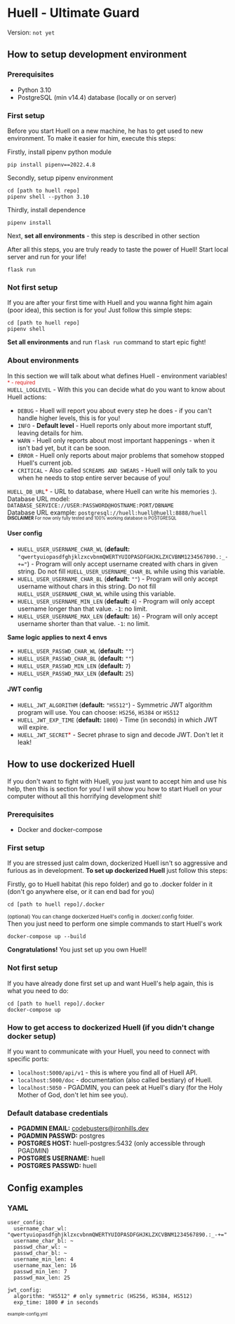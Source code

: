 # Huell - Ultimate Guard

Version: `not yet`

## How to setup development environment

### Prerequisites

* Python 3.10
* PostgreSQL (min v14.4) database (locally or on server)

### First setup

Before you start Huell on a new machine, he has to get used to new environment. To make it easier for him, execute this
steps:

Firstly, install pipenv python module

```
pip install pipenv==2022.4.8
```

Secondly, setup pipenv environment

```
cd [path to huell repo]
pipenv shell --python 3.10 
```

Thirdly, install dependence

```
pipenv install
```

Next, **set all environments** - this step is described in other section

After all this steps, you are truly ready to taste the power of Huell! Start local server and run for your life!

```
flask run
```

### Not first setup

If you are after your first time with Huell and you wanna fight him again (poor idea), this section is for you! Just
follow this
simple steps:

```
cd [path to huell repo]
pipenv shell
```

**Set all environments** and run `flask run` command to start epic fight!

### About environments

In this section we will talk about what defines Huell - environment variables!\
<sup><span style="color:#DD1919">* - required</span></sup>\
`HUELL_LOGLEVEL` - With this you can decide what do you want to know about Huell actions:

* `DEBUG` - Huell will report you about every step he does - if you can't handle higher levels, this is for you!
* `INFO` - **Default level** - Huell reports only about more important stuff, leaving details for him.
* `WARN` - Huell only reports about most important happenings - when it isn't bad yet, but it can be soon.
* `ERROR` - Huell only reports about major problems that somehow stopped Huell's current job.
* `CRITICAL` - Also called `SCREAMS AND SWEARS` - Huell will only talk to you when he needs to stop entire server
  because of you!

`HUELL_DB_URL`<span style="color:#DD1919">*</span> - URL to database, where Huell can write his memories :).\
Database URL model: `DATABASE_SERVICE://USER:PASSWORD@HOSTNAME:PORT/DBNAME`\
Database URL example: `postgresql://huell:huell@huell:8888/huell`\
<sup><sub>**DISCLAIMER** For now only fully tested and 100% working database is POSTGRESQL</sub></sup>

#### User config

* `HUELL_USER_USERNAME_CHAR_WL`
  (**default:** `"qwertyuiopasdfghjklzxcvbnmQWERTYUIOPASDFGHJKLZXCVBNM1234567890.:_-+="`) - Program will only accept
  username created with chars in given string. Do not fill `HUELL_USER_USERNAME_CHAR_BL`
  while using this variable.
* `HUELL_USER_USERNAME_CHAR_BL` (**default:** `""`) - Program will only accept username without chars in this string.
  Do not fill `HUELL_USER_USERNAME_CHAR_WL` while using this variable.
* `HUELL_USER_USERNAME_MIN_LEN` (**default:** `4`) - Program will only accept username longer than that value.
  `-1`: no limit.
* `HUELL_USER_USERNAME_MAX_LEN` (**default:** `16`) - Program will only accept username shorter than that value.
  `-1`: no limit.

**Same logic applies to next 4 envs**

* `HUELL_USER_PASSWD_CHAR_WL` (**default:** `""`)
* `HUELL_USER_PASSWD_CHAR_BL` (**default:** `""`)
* `HUELL_USER_PASSWD_MIN_LEN` (**default:** `7`)
* `HUELL_USER_PASSWD_MAX_LEN` (**default:** `25`)

#### JWT config

* `HUELL_JWT_ALGORITHM` (**default:** `"HS512"`) - Symmetric JWT algorithm program will use.
  You can choose: `HS256`, `HS384` or `HS512`
* `HUELL_JWT_EXP_TIME` (**default:** `1800`) - Time (in seconds) in which JWT will expire.
* `HUELL_JWT_SECRET`<span style="color:#DD1919">*</span> - Secret phrase to sign and decode JWT. Don't let it leak!

## How to use dockerized Huell

If you don't want to fight with Huell, you just want to accept him and use his help, then this is section for you!
I will show you how to start Huell on your computer without all this horrifying development shit!

### Prerequisites

* Docker and docker-compose

### First setup

If you are stressed just calm down, dockerized Huell isn't so aggressive and furious as in development.
**To set up dockerized Huell** just follow this steps:

Firstly, go to Huell habitat (his repo folder) and go to .docker folder in it
(don't go anywhere else, or it can end bad for you)

```
cd [path to huell repo]/.docker
```

<small>(optional) You can change dockerized Huell's config in .docker/.config folder.</small>\
Then you just need to perform one simple commands to start Huell's work

```
docker-compose up --build
```

**Congratulations!** You just set up you own Huell!

### Not first setup

If you have already done first set up and want Huell's help again, this is what you need to do:

```
cd [path to huell repo]/.docker
docker-compose up
```

### How to get access to dockerized Huell (if you didn't change docker setup)

If you want to communicate with your Huell, you need to connect with specific ports:

* `localhost:5000/api/v1` - this is where you find all of Huell API.
* `localhost:5000/doc` - documentation (also called bestiary) of Huell.
* `localhost:5050` - PGADMIN, you can peek at Huell's diary (for the Holy Mother of God, don't let him see you).

### Default database credentials

* **PGADMIN EMAIL:** codebusters@ironhills.dev
* **PGADMIN PASSWD:** postgres
* **POSTGRES HOST:** huell-postgres:5432 (only accessible through PGADMIN)
* **POSTGRES USERNAME:** huell
* **POSTGRES PASSWD:** huell

## Config examples

### YAML

```
user_config:
  username_char_wl: "qwertyuiopasdfghjklzxcvbnmQWERTYUIOPASDFGHJKLZXCVBNM1234567890.:_-+="
  username_char_bl: ~
  passwd_char_wl: ~
  passwd_char_bl: ~
  username_min_len: 4
  username_max_len: 16
  passwd_min_len: 7
  passwd_max_len: 25

jwt_config:
  algorithm: "HS512" # only symmetric (HS256, HS384, HS512)
  exp_time: 1800 # in seconds
```

<sup><sub>example-config.yml</sub></sup>

